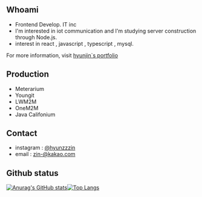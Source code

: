 ## Whoami 

 - Frontend Develop. IT inc
 - I'm interested in iot communication and I'm studying server construction through Node.js. 
 - interest in react , javascript , typescript , mysql.
 
For more information, visit [hyunjin`s portfolio](https://hyunzzin.netlify.app/)

## Production
 - Meterarium
 - Youngit
 - LWM2M
 - OneM2M
 - Java Califonium

## Contact
  - instagram : [@hyunzzzin](https://www.instagram.com/hz1nnnn/)
  - email : zin-@kakao.com


## Github status

  [![Anurag's GitHub stats](https://github-readme-stats.vercel.app/api?username=hyunzzzin)](https://github.com/hyunzzzin/github-readme-stats)[![Top Langs](https://github-readme-stats.vercel.app/api/top-langs/?username=hyunzzzin&layout=compact)](https://github.com/hyunzzzin/github-readme-stats)
